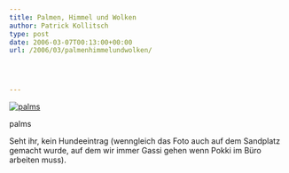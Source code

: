 ```yaml
---
title: Palmen, Himmel und Wolken
author: Patrick Kollitsch
type: post
date: 2006-03-07T00:13:00+00:00
url: /2006/03/palmenhimmelundwolken/




---
```

<div class="flickr">
  <a href="http://www.flickr.com/photos/schreibblogade/109087679/" title="palms"><img src="//static.flickr.com/37/109087679_59d434cba2.jpg" alt="palms" /></a></p> 
  
  <p>
    palms
  </p>
</div>

Seht ihr, kein Hundeeintrag (wenngleich das Foto auch auf dem Sandplatz gemacht wurde, auf dem wir immer Gassi gehen wenn Pokki im B&uuml;ro arbeiten muss).